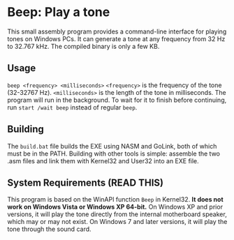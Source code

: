# Beep: Play a tone
This small assembly program provides a command-line interface for playing
tones on Windows PCs.  It can generate a tone at any frequency from 32 Hz to
32.767 kHz.  The compiled binary is only a few KB.

## Usage
`beep <frequency> <milliseconds>`
`<frequency>` is the frequency of the tone (32-32767 Hz).
`<milliseconds>` is the length of the tone in milliseconds.
The program will run in the background.  To wait for it to finish before
continuing, run `start /wait beep` instead of regular `beep`.

## Building
The `build.bat` file builds the EXE using NASM and GoLink, both of which must
be in the PATH.  Building with other tools is simple: assemble the two .asm
files and link them with Kernel32 and User32 into an EXE file.

## System Requirements (READ THIS)
This program is based on the WinAPI function `Beep` in Kernel32.  **It does
not work on Windows Vista or Windows XP 64-bit.**  On Windows XP and prior
versions, it will play the tone directly from the internal motherboard speaker,
which may or may not exist.  On Windows 7 and later versions, it will play the
tone through the sound card.
